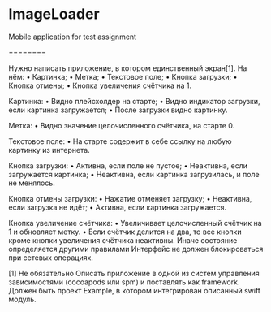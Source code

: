 # ImageLoader
Mobile application for test assignment

========

Нужно написать приложение, в котором единственный экран[1]. На нём:
• Картинка;
• Метка;
• Текстовое поле;
• Кнопка загрузки;
• Кнопка отмены;
• Кнопка увеличения счётчика на 1.

Картинка:
• Видно плейсхолдер на старте;
• Видно индикатор загрузки, если картинка загружается; • После загрузки видно картинку.

Метка:
• Видно значение целочисленного счётчика, на старте 0.

Текстовое поле:
• На старте содержит в себе ссылку на любую картинку из интернета.

Кнопка загрузки:
• Активна, если поле не пустое;
• Неактивна, если загружается картинка;
• Неактивна, если картинка загрузилась, и поле не менялось.

Кнопка отмены загрузки:
• Нажатие отменяет загрузку;
• Неактивна, если загрузка не идёт;
• Активна, если картинка загружается.

Кнопка увеличение счётчика:
• Увеличивает целочисленный счётчик на 1 и обновляет метку.
• Eсли счётчик делится на два, то все кнопки кроме кнопки увеличения счётчика
неактивны. Иначе состояние определяется другими правилами Интерфейс не должен блокироваться при сетевых операциях.

[1] Не обязательно
Описать приложение в одной из систем управления зависимостями (cocoapods или spm) и поставлять как framework. Должен быть проект Example, в котором интегрирован описанный swift модуль.

